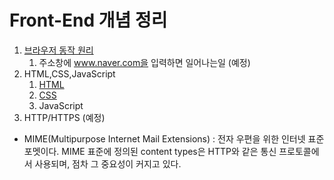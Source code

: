 # Front-End 개념 정리

1. [브라우저 동작 원리](./browser/browser.md)
   1. 주소창에 www.naver.com을 입력하면 일어나는일 (예정)
2. HTML,CSS,JavaScript
   1. [HTML](./HtmlCssJavaScript/html.md)
   2. [CSS](./HtmlCssJavaScript/CSS.md)
   3. JavaScript
3. HTTP/HTTPS (예정)

- MIME(Multipurpose Internet Mail Extensions) : 전자 우편을 위한 인터넷 표준 포멧이다.
  MIME 표준에 정의된 content types은 HTTP와 같은 통신 프로토콜에서 사용되며, 점차 그 중요성이 커지고 있다.
